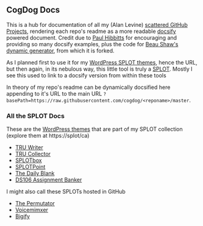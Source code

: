 ## CogDog Docs
This is a hub for documentation of all my (Alan Levine) [scattered GitHub Projects](https://github.com/cogdog/), rendering each repo's readme as a more readable [docsify](https://docsify.js.org/) powered document. Credit due to  [Paul Hibbitts](https://github.com/hibbitts-design/) for encouraging and providing so many docsify examples, plus the code for [Beau Shaw's dynamic generator](https://github.com/DaddyWarbucks/remote-docsify), from which it is forked. 

As I planned first to use it for my [WordPress SPLOT themes](https://cogdog.github.io/#splots), hence the URL, but then again, in its nebulous way, this little tool is truly a [SPLOT](https://cogdog.github.io/permutator/?wordsrc=splot). Mostly I see this used to link to a docsify version from within these tools

In theory of my repo's readme can be dynamically docsified here appending to it's URL to the main URL `?basePath=https://raw.githubusercontent.com/cogdog/<reponame>/master`. 

### All the SPLOT Docs
These are the [WordPress themes](https://cogdog.github.io/#splots) that are part of my SPLOT collection (explore them at https://splot/ca)

* [TRU Writer](https://cogdog.github.io/splot-docsify/?basePath=https://raw.githubusercontent.com/cogdog/truwriter/master) 
* [TRU Collector](https://cogdog.github.io/splot-docsify/?basePath=https://raw.githubusercontent.com/cogdog/tru-collector/master)
* [SPLOTbox](https://cogdog.github.io/splot-docsify/?basePath=https://raw.githubusercontent.com/cogdog/splotbox/master)
* [SPLOTPoint](https://cogdog.github.io/splot-docsify/?basePath=https://raw.githubusercontent.com/cogdog/splotpoint/master)
* [The Daily Blank](https://cogdog.github.io/splot-docsify/?basePath=https://raw.githubusercontent.com/cogdog/dailyblank/master)
* [DS106 Assignment Banker](https://cogdog.github.io/splot-docsify/?basePath=https://raw.githubusercontent.com/cogdog/ds106bank/master)

I might also call these SPLOTs hosted in GitHub

* [The Permutator](https://cogdog.github.io/splot-docsify/?basePath=https://raw.githubusercontent.com/cogdog/permutator/master) 
* [Voicemimxer](https://cogdog.github.io/splot-docsify/?basePath=https://raw.githubusercontent.com/cogdog/voicemixer/master) 
* [Bigify](https://cogdog.github.io/splot-docsify/?basePath=https://raw.githubusercontent.com/cogdog/bigify/master) 
